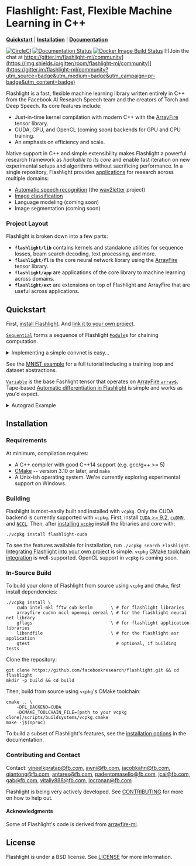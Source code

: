 # Flashlight: Fast, Flexible Machine Learning in C++

[**Quickstart**](#quickstart)
| [**Installation**](#installation)
| [**Documentation**](https://fl.readthedocs.io/en/latest/)

[![CircleCI](https://circleci.com/gh/facebookresearch/flashlight.svg?style=shield)](https://circleci.com/gh/facebookresearch/flashlight)
[![Documentation Status](https://img.shields.io/readthedocs/fl.svg)](https://fl.readthedocs.io/en/latest/)
[![Docker Image Build Status](https://img.shields.io/github/workflow/status/facebookresearch/flashlight/Publish%20Docker%20images?label=docker%20image%20build)](https://hub.docker.com/r/flml/flashlight/tags)
[![Join the chat at https://gitter.im/flashlight-ml/community](https://img.shields.io/gitter/room/flashlight-ml/community)](https://gitter.im/flashlight-ml/community?utm_source=badge&utm_medium=badge&utm_campaign=pr-badge&utm_content=badge)

Flashlight is a fast, flexible machine learning library written entirely in C++
from the Facebook AI Research Speech team and the creators of Torch and
Deep Speech. Its core features include:
- Just-in-time kernel compilation with modern C++ with the [ArrayFire](https://github.com/arrayfire/arrayfire)
tensor library.
- CUDA, CPU, and OpenCL (coming soon) backends for GPU and CPU training.
- An emphasis on efficiency and scale.

Native support in C++ and simple extensibility makes Flashlight a powerful research framework as  *hackable to its core* and enable fast iteration on new experimental setups and algorithms without sacrificing performance. In a single repository, Flashlight provides [applications](https://github.com/facebookresearch/flashlight/tree/master/flashlight/app) for research across multiple domains:
- [Automatic speech recognition](https://github.com/facebookresearch/flashlight/tree/master/flashlight/app/asr) (the [wav2letter](https://github.com/facebookresearch/wav2letter/) project)
- [Image classification](https://github.com/facebookresearch/flashlight/tree/master/flashlight/app/imclass)
- Language modeling (coming soon)
- Image segmentation (coming soon)


### Project Layout

Flashlight is broken down into a few parts:
- **`flashlight/lib`** contains kernels and standalone utilities for sequence losses, beam search decoding, text processing, and more.
- **`flashlight/fl`** is the core neural network library using the [ArrayFire](https://github.com/arrayfire/arrayfire) tensor library.
- **`flashlight/app`** are applications of the core library to machine learning across domains.
- **`flashlight/ext`** are extensions on top of Flashlight and ArrayFire that are useful across applications.

## Quickstart

First, [install Flashlight](#installation). And [link it to your own project](https://fl.readthedocs.io/en/latest/installation.html#building-your-project-with-flashlight).

[`Sequential`](https://fl.readthedocs.io/en/latest/modules.html#sequential) forms a sequence of Flashlight [`Module`](https://fl.readthedocs.io/en/latest/modules.html#module)s for chaining computation.

<details><summary>Implementing a simple convnet is easy...</summary>

```c++
#include <flashlight/fl/flashlight.h>

Sequential model;

model.add(View(af::dim4(IM_DIM, IM_DIM, 1, -1)));
model.add(Conv2D(
    1 /* input channels */,
    32 /* output channels */,
    5 /* kernel width */,
    5 /* kernel height */,
    1 /* stride x */,
    1 /* stride y */,
    PaddingMode::SAME; /* padding mode */,
    PaddingMode::SAME; /* padding mode */));
model.add(ReLU());
model.add(Pool2D(
    2 /* kernel width */,
    2 /* kernel height */,
    2 /* stride x */,
    2 /* stride y */));
model.add(Conv2D(32, 64, 5, 5, 1, 1, PaddingMode::SAME;, PaddingMode::SAME;));
model.add(ReLU());
model.add(Pool2D(2, 2, 2, 2));
model.add(View(af::dim4(7 * 7 * 64, -1)));
model.add(Linear(7 * 7 * 64, 1024));
model.add(ReLU());
model.add(Dropout(0.5));
model.add(Linear(1024, 10));
model.add(LogSoftmax());
```

Performing forward and backward computation is straightforwards:
```c++
auto output = model.forward(input);
auto loss = categoricalCrossEntropy(output, target);
loss.backward();
```

</details>

See the [MNIST example](https://fl.readthedocs.io/en/latest/mnist.html) for a full tutorial including a training loop and dataset abstractions.

[`Variable`](https://fl.readthedocs.io/en/latest/variable.html) is the base Fashlight tensor that operates on [ArrayFire `array`s](http://arrayfire.org/docs/classaf_1_1array.htm). Tape-based [Automatic differentiation in Flashlight](https://fl.readthedocs.io/en/latest/autograd.html) is simple and works as you'd expect.

<details><summary>Autograd Example</summary>

```c++
auto A = Variable(af::randu(1000, 1000), true /* calcGrad */);
auto B = 2.0 * A;
auto C = 1.0 + B;
auto D = log(C);
D.backward(); // populates A.grad() along with gradients for B, C, and D.
```

</details>

## Installation
### Requirements
At minimum, compilation requires:
- A C++ compiler with good C++14 support (e.g. gcc/g++ >= 5)
- [CMake](https://cmake.org/) -- version 3.10 or later, and ``make``
- A Unix-ish operating system. We're currently exploring experimental support on Windows.

### Building
Flashlight is most-easily built and installed with `vcpkg`. Only the CUDA backend is currently supported with `vcpkg`. First, install [`CUDA` >= 9.2](https://developer.nvidia.com/cuda-downloads), [`cuDNN`](https://docs.nvidia.com/deeplearning/cudnn/install-guide/index.html), and [`NCCL`](https://docs.nvidia.com/deeplearning/nccl/install-guide/index.html). Then, after [installing `vcpkg`](https://github.com/microsoft/vcpkg#getting-started) install the libraries and core with:
```shell
./vcpkg install flashlight-cuda
```
To see the features available for installation, run `./vcpkg search Flashlight`. [Integrating Flashlight into your own project](https://vcpkg.readthedocs.io/en/latest/examples/installing-and-using-packages/#cmake) is simple. `vcpkg` [CMake toolchain integration](https://vcpkg.readthedocs.io/en/latest/examples/installing-and-using-packages/#cmake) is well-supported. OpenCL support in `vcpkg` is coming soon.

### In-Source Build

To build your clone of Flashlight from source using `vcpkg` and `CMake`, first install dependencies:
```shell
./vcpkg install \
    cuda intel-mkl fftw cub kenlm       \ # for flashlight libraries
    arrayfire cudnn nccl openmpi cereal \ # for the flashlight neural net library
    gflags                              \ # for flashlight application libraries
    libsndfile                          \ # for the flashlight asr application
    gtest                                 # optional, if building tests
```
Clone the repository:
```shell
git clone https://github.com/facebookresearch/flashlight.git && cd flashlight
mkdir -p build && cd build
```
Then, build from source using `vcpkg`'s CMake toolchain:
```shell
cmake .. \
    -DFL_BACKEND=CUDA
    -DCMAKE_TOOLCHAIN_FILE=[path to your vcpkg clone]/scripts/buildsystems/vcpkg.cmake
make -j$(nproc)
```
To build a subset of Flashlight's features, see the [installation options](https://fl.readthedocs.io/en/latest/installation.html) in the documentation.


### Contributing and Contact
Contact: vineelkpratap@fb.com, awni@fb.com, jacobkahn@fb.com, qiantong@fb.com, antares@fb.com, padentomasello@fb.com,
jcai@fb.com,  gab@fb.com, vitaliy888@fb.com, locronan@fb.com

Flashlight is being very actively developed. See
[CONTRIBUTING](CONTRIBUTING.md) for more on how to help out.

#### Acknowledgments
Some of Flashlight's code is derived from
[arrayfire-ml](https://github.com/arrayfire/arrayfire-ml/).

## License
Flashlight is under a BSD license. See [LICENSE](LICENSE) for more information.
